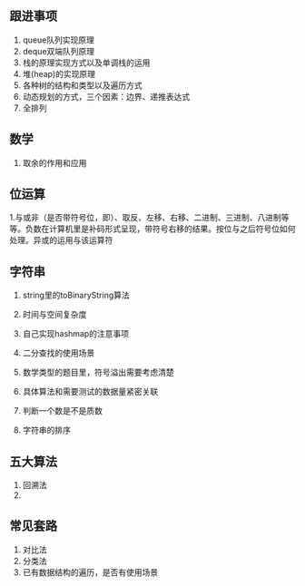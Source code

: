 ## 跟进事项

1. queue队列实现原理
2. deque双端队列原理
3. 栈的原理实现方式以及单调栈的运用
4. 堆(heap)的实现原理
5. 各种树的结构和类型以及遍历方式
6. 动态规划的方式，三个因素：边界、递推表达式
7. 全排列

## 数学

1. 取余的作用和应用

## 位运算
   1.与或非（是否带符号位，即）、取反、左移、右移、二进制、三进制、八进制等等。负数在计算机里是补码形式呈现，带符号右移的结果。按位与之后符号位如何处理。异或的运用与该运算符

## 字符串
1. string里的toBinaryString算法

2. 时间与空间复杂度

3. 自己实现hashmap的注意事项

4. 二分查找的使用场景

5. 数学类型的题目里，符号溢出需要考虑清楚

6. 具体算法和需要测试的数据量紧密关联

7. 判断一个数是不是质数

8. 字符串的排序

## 五大算法

1. 回溯法
2. 

## 常见套路

1. 对比法
2. 分类法
3. 已有数据结构的遍历，是否有使用场景
